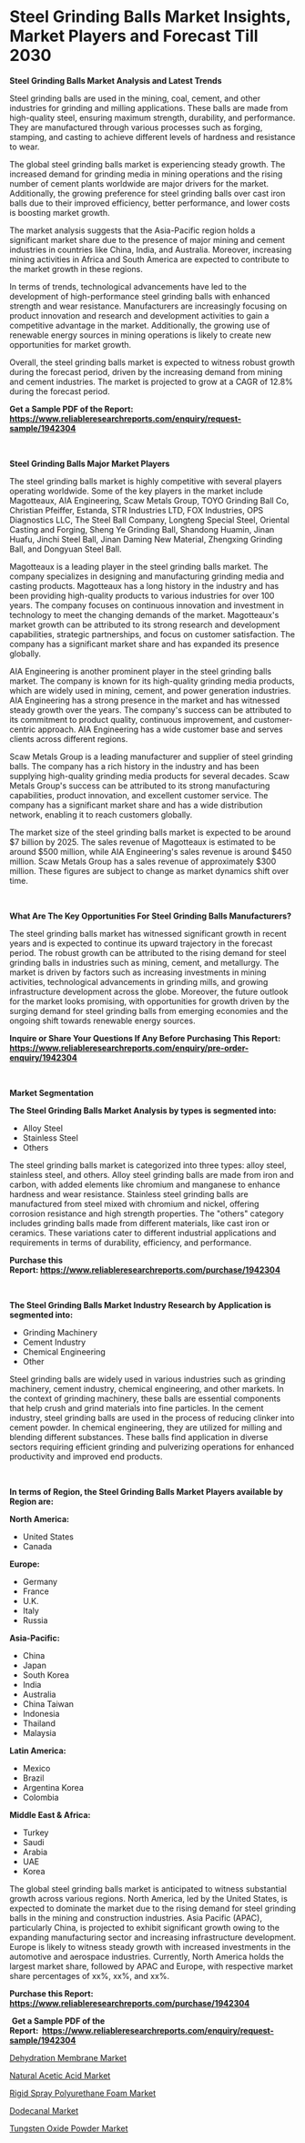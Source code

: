 <p><h1>Steel Grinding Balls Market Insights, Market Players and Forecast Till 2030</h1></p><p><strong>Steel Grinding Balls Market Analysis and Latest Trends</strong></p>
<p><p>Steel grinding balls are used in the mining, coal, cement, and other industries for grinding and milling applications. These balls are made from high-quality steel, ensuring maximum strength, durability, and performance. They are manufactured through various processes such as forging, stamping, and casting to achieve different levels of hardness and resistance to wear.</p><p>The global steel grinding balls market is experiencing steady growth. The increased demand for grinding media in mining operations and the rising number of cement plants worldwide are major drivers for the market. Additionally, the growing preference for steel grinding balls over cast iron balls due to their improved efficiency, better performance, and lower costs is boosting market growth.</p><p>The market analysis suggests that the Asia-Pacific region holds a significant market share due to the presence of major mining and cement industries in countries like China, India, and Australia. Moreover, increasing mining activities in Africa and South America are expected to contribute to the market growth in these regions. </p><p>In terms of trends, technological advancements have led to the development of high-performance steel grinding balls with enhanced strength and wear resistance. Manufacturers are increasingly focusing on product innovation and research and development activities to gain a competitive advantage in the market. Additionally, the growing use of renewable energy sources in mining operations is likely to create new opportunities for market growth.</p><p>Overall, the steel grinding balls market is expected to witness robust growth during the forecast period, driven by the increasing demand from mining and cement industries. The market is projected to grow at a CAGR of 12.8% during the forecast period.</p></p>
<p><strong>Get a Sample PDF of the Report:&nbsp; <a href="https://www.reliableresearchreports.com/enquiry/request-sample/1942304">https://www.reliableresearchreports.com/enquiry/request-sample/1942304</a></strong></p>
<p>&nbsp;</p>
<p><strong>Steel Grinding Balls Major Market Players</strong></p>
<p><p>The steel grinding balls market is highly competitive with several players operating worldwide. Some of the key players in the market include Magotteaux, AIA Engineering, Scaw Metals Group, TOYO Grinding Ball Co, Christian Pfeiffer, Estanda, STR Industries LTD, FOX Industries, OPS Diagnostics LLC, The Steel Ball Company, Longteng Special Steel, Oriental Casting and Forging, Sheng Ye Grinding Ball, Shandong Huamin, Jinan Huafu, Jinchi Steel Ball, Jinan Daming New Material, Zhengxing Grinding Ball, and Dongyuan Steel Ball.</p><p>Magotteaux is a leading player in the steel grinding balls market. The company specializes in designing and manufacturing grinding media and casting products. Magotteaux has a long history in the industry and has been providing high-quality products to various industries for over 100 years. The company focuses on continuous innovation and investment in technology to meet the changing demands of the market. Magotteaux's market growth can be attributed to its strong research and development capabilities, strategic partnerships, and focus on customer satisfaction. The company has a significant market share and has expanded its presence globally.</p><p>AIA Engineering is another prominent player in the steel grinding balls market. The company is known for its high-quality grinding media products, which are widely used in mining, cement, and power generation industries. AIA Engineering has a strong presence in the market and has witnessed steady growth over the years. The company's success can be attributed to its commitment to product quality, continuous improvement, and customer-centric approach. AIA Engineering has a wide customer base and serves clients across different regions.</p><p>Scaw Metals Group is a leading manufacturer and supplier of steel grinding balls. The company has a rich history in the industry and has been supplying high-quality grinding media products for several decades. Scaw Metals Group's success can be attributed to its strong manufacturing capabilities, product innovation, and excellent customer service. The company has a significant market share and has a wide distribution network, enabling it to reach customers globally.</p><p>The market size of the steel grinding balls market is expected to be around $7 billion by 2025. The sales revenue of Magotteaux is estimated to be around $500 million, while AIA Engineering's sales revenue is around $450 million. Scaw Metals Group has a sales revenue of approximately $300 million. These figures are subject to change as market dynamics shift over time.</p></p>
<p>&nbsp;</p>
<p><strong>What Are The Key Opportunities For Steel Grinding Balls Manufacturers?</strong></p>
<p><p>The steel grinding balls market has witnessed significant growth in recent years and is expected to continue its upward trajectory in the forecast period. The robust growth can be attributed to the rising demand for steel grinding balls in industries such as mining, cement, and metallurgy. The market is driven by factors such as increasing investments in mining activities, technological advancements in grinding mills, and growing infrastructure development across the globe. Moreover, the future outlook for the market looks promising, with opportunities for growth driven by the surging demand for steel grinding balls from emerging economies and the ongoing shift towards renewable energy sources.</p></p>
<p><strong>Inquire or Share Your Questions If Any Before Purchasing This Report: <a href="https://www.reliableresearchreports.com/enquiry/pre-order-enquiry/1942304">https://www.reliableresearchreports.com/enquiry/pre-order-enquiry/1942304</a></strong></p>
<p>&nbsp;</p>
<p><strong>Market Segmentation</strong></p>
<p><strong>The Steel Grinding Balls Market Analysis by types is segmented into:</strong></p>
<p><ul><li>Alloy Steel</li><li>Stainless Steel</li><li>Others</li></ul></p>
<p><p>The steel grinding balls market is categorized into three types: alloy steel, stainless steel, and others. Alloy steel grinding balls are made from iron and carbon, with added elements like chromium and manganese to enhance hardness and wear resistance. Stainless steel grinding balls are manufactured from steel mixed with chromium and nickel, offering corrosion resistance and high strength properties. The "others" category includes grinding balls made from different materials, like cast iron or ceramics. These variations cater to different industrial applications and requirements in terms of durability, efficiency, and performance.</p></p>
<p><strong>Purchase this Report:&nbsp;<a href="https://www.reliableresearchreports.com/purchase/1942304">https://www.reliableresearchreports.com/purchase/1942304</a></strong></p>
<p>&nbsp;</p>
<p><strong>The Steel Grinding Balls Market Industry Research by Application is segmented into:</strong></p>
<p><ul><li>Grinding Machinery</li><li>Cement Industry</li><li>Chemical Engineering</li><li>Other</li></ul></p>
<p><p>Steel grinding balls are widely used in various industries such as grinding machinery, cement industry, chemical engineering, and other markets. In the context of grinding machinery, these balls are essential components that help crush and grind materials into fine particles. In the cement industry, steel grinding balls are used in the process of reducing clinker into cement powder. In chemical engineering, they are utilized for milling and blending different substances. These balls find application in diverse sectors requiring efficient grinding and pulverizing operations for enhanced productivity and improved end products.</p></p>
<p>&nbsp;</p>
<p><strong>In terms of Region, the Steel Grinding Balls Market Players available by Region are:</strong></p>
<p>
    <p> <strong> North America: </strong>
        <ul>
            <li>United States</li>
            <li>Canada</li>
        </ul>
        </p> 
    <p> <strong> Europe: </strong>
        <ul>
            <li>Germany</li>
            <li>France</li>
            <li>U.K.</li>
            <li>Italy</li>
            <li>Russia</li>
        </ul>
        </p> 
    <p> <strong> Asia-Pacific: </strong>
        <ul>
            <li>China</li>
            <li>Japan</li>
            <li>South Korea</li>
            <li>India</li>
            <li>Australia</li>
            <li>China Taiwan</li>
            <li>Indonesia</li>
            <li>Thailand</li>
            <li>Malaysia</li>
        </ul>
        </p> 
    <p> <strong> Latin America: </strong>
        <ul>
            <li>Mexico</li>
            <li>Brazil</li>
            <li>Argentina Korea</li>
            <li>Colombia</li>
        </ul>
        </p> 
    <p> <strong> Middle East & Africa: </strong>
        <ul>
            <li>Turkey</li>
            <li>Saudi</li>
            <li>Arabia</li>
            <li>UAE</li>
            <li>Korea</li>
        </ul>
    </p>
    </p>
<p><p>The global steel grinding balls market is anticipated to witness substantial growth across various regions. North America, led by the United States, is expected to dominate the market due to the rising demand for steel grinding balls in the mining and construction industries. Asia Pacific (APAC), particularly China, is projected to exhibit significant growth owing to the expanding manufacturing sector and increasing infrastructure development. Europe is likely to witness steady growth with increased investments in the automotive and aerospace industries. Currently, North America holds the largest market share, followed by APAC and Europe, with respective market share percentages of xx%, xx%, and xx%.</p></p>
<p><strong>Purchase this Report: <a href="https://www.reliableresearchreports.com/purchase/1942304">https://www.reliableresearchreports.com/purchase/1942304</a></strong></p>
<p>&nbsp;<strong>Get a Sample PDF of the Report:&nbsp;&nbsp;<a href="https://www.reliableresearchreports.com/enquiry/request-sample/1942304">https://www.reliableresearchreports.com/enquiry/request-sample/1942304</a></strong></p>
<p><strong></strong></p>
<p><p><a href="https://github.com/Chiragrp25/Market-Research-Report-List-2/blob/main/dehydration-membrane-market.md">Dehydration Membrane Market</a></p><p><a href="https://github.com/YashRP12/Market-Research-Report-List-2/blob/main/natural-acetic-acid-market.md">Natural Acetic Acid Market</a></p><p><a href="https://github.com/Chiragrp24/Market-Research-Report-List-2/blob/main/rigid-spray-polyurethane-foam-market.md">Rigid Spray Polyurethane Foam Market</a></p><p><a href="https://github.com/santosh758595/Market-Research-Report-List-2/blob/main/dodecanal-market.md">Dodecanal Market</a></p><p><a href="https://github.com/Chiragrp23/Market-Research-Report-List-2/blob/main/tungsten-oxide-powder-market.md">Tungsten Oxide Powder Market</a></p></p>